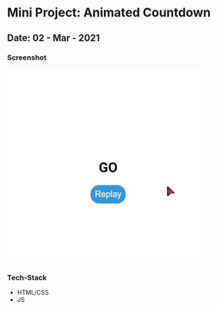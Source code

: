 # Mini Project: Animated Countdown

## Date: 02 - Mar - 2021

### Screenshot

<img src="./gif.gif" alt="screenshot"/>

### Tech-Stack

- HTML/CSS
- JS
